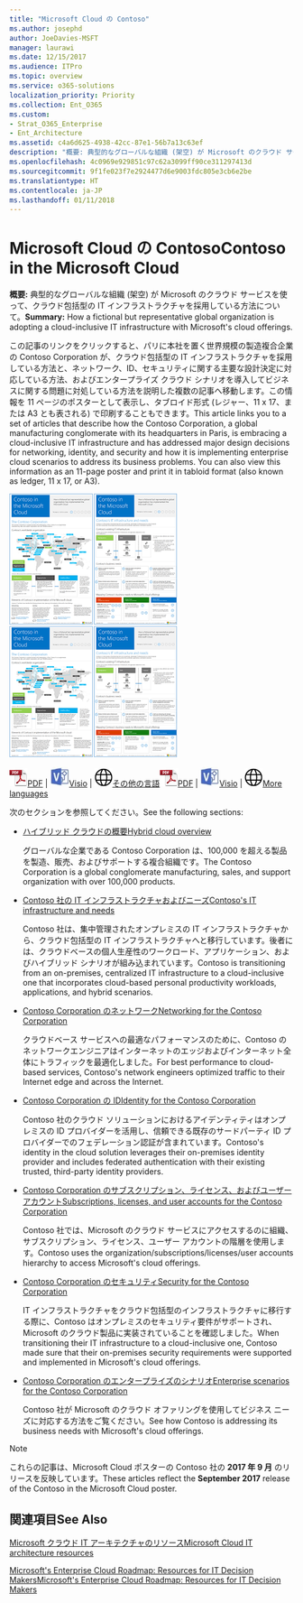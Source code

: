 ```yaml
---
title: "Microsoft Cloud の Contoso"
ms.author: josephd
author: JoeDavies-MSFT
manager: laurawi
ms.date: 12/15/2017
ms.audience: ITPro
ms.topic: overview
ms.service: o365-solutions
localization_priority: Priority
ms.collection: Ent_O365
ms.custom:
- Strat_O365_Enterprise
- Ent_Architecture
ms.assetid: c4a6d625-4938-42cc-87e1-56b7a13c63ef
description: "概要: 典型的なグローバルな組織 (架空) が Microsoft のクラウド サービスを使って、クラウド包括型の IT インフラストラクチャを採用している方法について。"
ms.openlocfilehash: 4c0969e929851c97c62a3099ff90ce311297413d
ms.sourcegitcommit: 9f1fe023f7e2924477d6e9003fdc805e3cb6e2be
ms.translationtype: HT
ms.contentlocale: ja-JP
ms.lasthandoff: 01/11/2018
---
```

# <a name="contoso-in-the-microsoft-cloud"></a><span data-ttu-id="07cb7-103">Microsoft Cloud の Contoso</span><span class="sxs-lookup"><span data-stu-id="07cb7-103">Contoso in the Microsoft Cloud</span></span>

 <span data-ttu-id="07cb7-104">**概要:** 典型的なグローバルな組織 (架空) が Microsoft のクラウド サービスを使って、クラウド包括型の IT インフラストラクチャを採用している方法について。</span><span class="sxs-lookup"><span data-stu-id="07cb7-104">**Summary:** How a fictional but representative global organization is adopting a cloud-inclusive IT infrastructure with Microsoft's cloud offerings.</span></span>
  
<span data-ttu-id="07cb7-p101">この記事のリンクをクリックすると、パリに本社を置く世界規模の製造複合企業の Contoso Corporation が、クラウド包括型の IT インフラストラクチャを採用している方法と、ネットワーク、ID、セキュリティに関する主要な設計決定に対応している方法、およびエンタープライズ クラウド シナリオを導入してビジネスに関する問題に対処している方法を説明した複数の記事へ移動します。この情報を 11 ページのポスターとして表示し、タブロイド形式 (レジャー、11 x 17、または A3 とも表される) で印刷することもできます。</span><span class="sxs-lookup"><span data-stu-id="07cb7-p101">This article links you to a set of articles that describe how the Contoso Corporation, a global manufacturing conglomerate with its headquarters in Paris, is embracing a cloud-inclusive IT infrastructure and has addressed major design decisions for networking, identity, and security and how it is implementing enterprise cloud scenarios to address its business problems. You can also view this information as an 11-page poster and print it in tabloid format (also known as ledger, 11 x 17, or A3).</span></span>
  
<span data-ttu-id="07cb7-107">[![Microsoft Cloud ポスターの Contoso のサムネイル画像。](images/Contoso_Poster/Thumbnail.png)](https://www.microsoft.com/download/details.aspx?id=54427)</span><span class="sxs-lookup"><span data-stu-id="07cb7-107">[![Thumb image of the Contoso in the Microsoft Cloud poster.](images/Contoso_Poster/Thumbnail.png)](https://www.microsoft.com/download/details.aspx?id=54427)</span></span>
  
<span data-ttu-id="07cb7-108">![PDF ファイル](images/Common_Images/PDFIcon.png)[PDF](https://go.microsoft.com/fwlink/p/?linkid=842085)  | ![Visio ファイル](images/Common_Images/VisioIcon.png)[Visio](https://go.microsoft.com/fwlink/p/?linkid=842086)  | ![他の言語のバージョンのページを参照してください](images/Common_Images/GlobeIcon.png)[その他の言語](https://www.microsoft.com/download/details.aspx?id=54427)</span><span class="sxs-lookup"><span data-stu-id="07cb7-108">![PDF file](images/Common_Images/PDFIcon.png)[PDF](https://go.microsoft.com/fwlink/p/?linkid=842085)  | ![Visio file](images/Common_Images/VisioIcon.png)[Visio](https://go.microsoft.com/fwlink/p/?linkid=842086)  | ![See a page with versions in additional languages](images/Common_Images/GlobeIcon.png)[More languages](https://www.microsoft.com/download/details.aspx?id=54427)</span></span>
  
<span data-ttu-id="07cb7-109">次のセクションを参照してください。</span><span class="sxs-lookup"><span data-stu-id="07cb7-109">See the following sections:</span></span>
  
- [<span data-ttu-id="07cb7-110">ハイブリッド クラウドの概要</span><span class="sxs-lookup"><span data-stu-id="07cb7-110">Hybrid cloud overview</span></span>](hybrid-cloud-overview.md)
    
    <span data-ttu-id="07cb7-111">グローバルな企業である Contoso Corporation は、100,000 を超える製品を製造、販売、およびサポートする複合組織です。</span><span class="sxs-lookup"><span data-stu-id="07cb7-111">The Contoso Corporation is a global conglomerate manufacturing, sales, and support organization with over 100,000 products.</span></span>
    
- [<span data-ttu-id="07cb7-112">Contoso 社の IT インフラストラクチャおよびニーズ</span><span class="sxs-lookup"><span data-stu-id="07cb7-112">Contoso's IT infrastructure and needs</span></span>](contoso-it-infrastructure-and-needs.md)
    
    <span data-ttu-id="07cb7-113">Contoso 社は、集中管理されたオンプレミスの IT インフラストラクチャから、クラウド包括型の IT インフラストラクチャへと移行しています。後者には、クラウドベースの個人生産性のワークロード、アプリケーション、およびハイブリッド シナリオが組み込まれています。</span><span class="sxs-lookup"><span data-stu-id="07cb7-113">Contoso is transitioning from an on-premises, centralized IT infrastructure to a cloud-inclusive one that incorporates cloud-based personal productivity workloads, applications, and hybrid scenarios.</span></span>
    
- [<span data-ttu-id="07cb7-114">Contoso Corporation のネットワーク</span><span class="sxs-lookup"><span data-stu-id="07cb7-114">Networking for the Contoso Corporation</span></span>](networking-for-the-contoso-corporation.md)
    
    <span data-ttu-id="07cb7-115">クラウドベース サービスへの最適なパフォーマンスのために、Contoso のネットワークエンジニアはインターネットのエッジおよびインターネット全体にトラフィックを最適化しました。</span><span class="sxs-lookup"><span data-stu-id="07cb7-115">For best performance to cloud-based services, Contoso's network engineers optimized traffic to their Internet edge and across the Internet.</span></span>
    
- [<span data-ttu-id="07cb7-116">Contoso Corporation の ID</span><span class="sxs-lookup"><span data-stu-id="07cb7-116">Identity for the Contoso Corporation</span></span>](identity-for-the-contoso-corporation.md)
    
    <span data-ttu-id="07cb7-117">Contoso 社のクラウド ソリューションにおけるアイデンティティはオンプレミスの ID プロバイダーを活用し、信頼できる既存のサードパーティ ID プロバイダーでのフェデレーション認証が含まれています。</span><span class="sxs-lookup"><span data-stu-id="07cb7-117">Contoso's identity in the cloud solution leverages their on-premises identity provider and includes federated authentication with their existing trusted, third-party identity providers.</span></span>
    
- [<span data-ttu-id="07cb7-118">Contoso Corporation のサブスクリプション、ライセンス、およびユーザー アカウント</span><span class="sxs-lookup"><span data-stu-id="07cb7-118">Subscriptions, licenses, and user accounts for the Contoso Corporation</span></span>](subscriptions-licenses-and-user-accounts-for-the-contoso-corporation.md)
    
    <span data-ttu-id="07cb7-119">Contoso 社では、Microsoft のクラウド サービスにアクセスするのに組織、サブスクリプション、ライセンス、ユーザー アカウントの階層を使用します。</span><span class="sxs-lookup"><span data-stu-id="07cb7-119">Contoso uses the organization/subscriptions/licenses/user accounts hierarchy to access Microsoft's cloud offerings.</span></span>
    
- [<span data-ttu-id="07cb7-120">Contoso Corporation のセキュリティ</span><span class="sxs-lookup"><span data-stu-id="07cb7-120">Security for the Contoso Corporation</span></span>](security-for-the-contoso-corporation.md)
    
    <span data-ttu-id="07cb7-121">IT インフラストラクチャをクラウド包括型のインフラストラクチャに移行する際に、Contoso はオンプレミスのセキュリティ要件がサポートされ、Microsoft のクラウド製品に実装されていることを確認しました。</span><span class="sxs-lookup"><span data-stu-id="07cb7-121">When transitioning their IT infrastructure to a cloud-inclusive one, Contoso made sure that their on-premises security requirements were supported and implemented in Microsoft's cloud offerings.</span></span>
    
- [<span data-ttu-id="07cb7-122">Contoso Corporation のエンタープライズのシナリオ</span><span class="sxs-lookup"><span data-stu-id="07cb7-122">Enterprise scenarios for the Contoso Corporation</span></span>](enterprise-scenarios-for-the-contoso-corporation.md)
    
    <span data-ttu-id="07cb7-123">Contoso 社が Microsoft のクラウド オファリングを使用してビジネス ニーズに対応する方法をご覧ください。</span><span class="sxs-lookup"><span data-stu-id="07cb7-123">See how Contoso is addressing its business needs with Microsoft's cloud offerings.</span></span>
    
> [!NOTE]
> <span data-ttu-id="07cb7-124">これらの記事は、Microsoft Cloud ポスターの Contoso 社の **2017 年 9 月** のリリースを反映しています。</span><span class="sxs-lookup"><span data-stu-id="07cb7-124">These articles reflect the **September 2017** release of the Contoso in the Microsoft Cloud poster.</span></span>
  
## <a name="see-also"></a><span data-ttu-id="07cb7-125">関連項目</span><span class="sxs-lookup"><span data-stu-id="07cb7-125">See Also</span></span>

[<span data-ttu-id="07cb7-126">Microsoft クラウド IT アーキテクチャのリソース</span><span class="sxs-lookup"><span data-stu-id="07cb7-126">Microsoft Cloud IT architecture resources</span></span>](microsoft-cloud-it-architecture-resources.md)

<span data-ttu-id="07cb7-127">[Microsoft's Enterprise Cloud Roadmap: Resources for IT Decision Makers]((https://sway.com/FJ2xsyWtkJc2taRD))</span><span class="sxs-lookup"><span data-stu-id="07cb7-127">[Microsoft's Enterprise Cloud Roadmap: Resources for IT Decision Makers]((https://sway.com/FJ2xsyWtkJc2taRD))</span></span>



